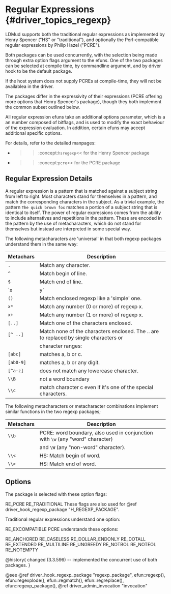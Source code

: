Regular Expressions {#driver_topics_regexp}
===========================================
LDMud supports both the traditional regular expressions as implemented by Henry Spencer ("HS" or "traditional"), and optionally the Perl-compatible regular expressions by Philip Hazel ("PCRE").

Both packages can be used concurrently, with the selection being made through extra option flags argument to the efuns. One of the two packages can be selected at compile time, by commandline argument, and by driver hook to be the default package.

If the host system does not supply PCREs at compile-time, they will not be availablea in the driver.

The packages differ in the expressivity of their expressions (PCRE offering more options that Henry Spencer's package), though they both implement the common subset outlined below.

All regular expression efuns take an additional options parameter, which is a an number composed of bitflags, and is used to modify the exact behaviour of the expression evaluation. In addition, certain efuns may accept additional specific options.

For details, refer to the detailed manpages:

- >>:concept:`hsregexp`<< for the Henry Spencer package
- >>:concept:`pcre`<< for the PCRE package

## Regular Expression Details #

A regular expression is a pattern that is matched against a subject string from left to right. Most characters stand for themselves in a pattern, and match the corresponding characters in the subject. As a trivial example, the pattern `The quick brown fox` matches a portion of a subject string that is identical to itself. The power of regular expressions comes from the ability to include alternatives and repetitions in the pattern. These are encoded in the pattern by the use of metacharacters, which do not stand for themselves but instead are interpreted in some special way.

The following metacharacters are 'universal' in that both regexp packages understand them in the same way:

| Metachars  | Description                                                                                |
|------------|--------------------------------------------------------------------------------------------|
| `.`        | Match any character.                                                                       |
| `^`        | Match begin of line.                                                                       |
| `$`        | Match end of line.                                                                         |
| `x|y`      | Match regexp x or regexp y.                                                                |
| `()`       | Match enclosed regexp like a 'simple' one.                                                 |
| `x*`       | Match any number (0 or more) of regexp x.                                                  |
| `x+`       | Match any number (1 or more) of regexp x.                                                  |
| `[..]`     | Match one of the characters enclosed.                                                      |
| `[^ ..]`   | Match none of the characters enclosed. The .. are to replaced by single characters or      |
|            | character ranges:                                                                          |
| `[abc]`    | matches a, b or c.                                                                         |
| `[ab0-9]`  | matches a, b or any digit.                                                                 |
| `[^a-z]`   | does not match any lowercase character.                                                    |
| `\\B`      | not a word boundary                                                                        |
| `\\c`      | match character c even if it's one of the special characters.                              |

The following metacharacters or metacharacter combinations implement similar functions in the two regexp packages;

| Metachars  | Description                                                                                |
|------------|--------------------------------------------------------------------------------------------|
| `\\b`      | PCRE: word boundary, also used in conjunction with `\w` (any "word" character)             |
|            | and `\W` (any "non-word" character).                                                       |
| `\\<`      | HS: Match begin of word.                                                                   |
| `\\>`      | HS: Match end of word.                                                                     |

## Options #

The package is selected with these option flags:

RE_PCRE
RE_TRADITIONAL
These flags are also used for @ref driver_hook_regexp_package "H_REGEXP_PACKAGE".

Traditional regular expressions understand one option:

RE_EXCOMPATIBLE
PCRE understands these options:

RE_ANCHORED
RE_CASELESS
RE_DOLLAR_ENDONLY
RE_DOTALL
RE_EXTENDED
RE_MULTILINE
RE_UNGREEDY
RE_NOTBOL
RE_NOTEOL
RE_NOTEMPTY

@history{
changed (3.3.596) -- implemented the concurrent use of both packages.
}

@see @ref driver_hook_regexp_package "regexp_package", efun::regexp(), efun::regexplode(), efun::regmatch(), efun::regreplace(), efun::regexp_package(), @ref driver_admin_invocation "invocation"
